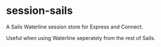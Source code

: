 # session-sails
A Sails Waterline session store for Express and Connect.

Useful when using Waterline seperately from the rest of Sails.
